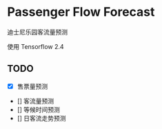 # Passenger Flow Forecast

迪士尼乐园客流量预测

使用 Tensorflow 2.4

## TODO
- [x] 售票量预测
- [] 客流量预测
- [] 等候时间预测
- [] 日客流走势预测

